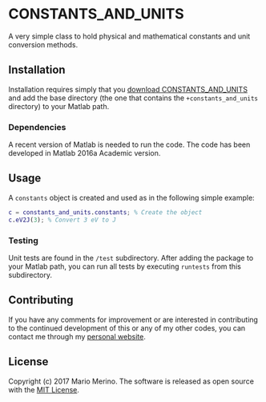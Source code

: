CONSTANTS_AND_UNITS
===================

A very simple class to hold physical and mathematical constants and unit
conversion methods.

## Installation

Installation requires simply that you 
[download CONSTANTS_AND_UNITS](https://github.com/mariomerinomartinez/constants_and_units/archive/master.zip) 
and add the base directory (the one that contains the `+constants_and_units` 
directory) to your Matlab path.

### Dependencies

A recent version of Matlab is needed to run the code. 
The code has been developed in Matlab 2016a Academic version. 
 
## Usage
 
A `constants` object is created and used as in the following simple example:

```Matlab
c = constants_and_units.constants; % Create the object
c.eV2J(3); % Convert 3 eV to J
```

### Testing

Unit tests are found in the `/test` subdirectory. After adding the package to
your Matlab path, you can run all tests by executing `runtests` from this 
subdirectory.

## Contributing

If you have any comments for improvement or 
are interested in contributing to the continued 
development of this or any of my other codes, you can contact me 
through my [personal website](http://mariomerino.uc3m.es/).
  
## License

Copyright (c) 2017 Mario Merino. The software is released as open 
source with the [MIT License](LICENSE.md).


